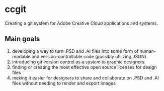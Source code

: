 # ccgit
Creating a git system for Adobe Creative Cloud applications and systems.

## Main goals

1. developing a way to turn .PSD and .AI files into some form of human-readable and version-controllable code (possibly utilizing JSON)
2. introducing git version control as a system to graphic designers
3. finding or creating the most effective open source licenses for design files
4. making it easier for designers to share and collaborate on .PSD and .AI files without needing to render and export images